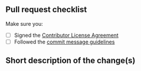 <!--

Read our pull request guide:
https://sonarwhal.com/docs/developer-guide/contributing/pull-requests.html

For the following items put an "x" between the square brackets
(i.e. [x]) if you completed the associated item.

-->

## Pull request checklist

Make sure you:

- [ ] Signed the [Contributor License Agreement](https://cla.js.foundation/sonarwhal/sonar)
- [ ] Followed the [commit message guidelines](https://sonarwhal.com/docs/developer-guide/contributing/pull-requests.html#commitmessages)

## Short description of the change(s)

<!--

If this fixes an existing issue, include the relavant issue number(s).

Thank you for taking the time to open this PR!

-->
